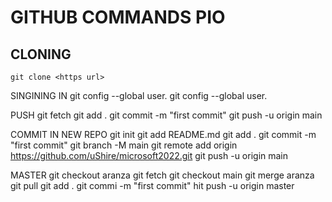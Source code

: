 # GITHUB COMMANDS PIO

## CLONING
```
git clone <https url>
```

SINGINING IN
git config --global user.<EMAIL>
git config --global user.<username>

PUSH
git fetch
git add .
git commit -m "first commit"
git push -u origin main

COMMIT IN NEW REPO
git init
<if meron> git add README.md
git add .
git commit -m "first commit"
git branch -M main
git remote add origin https://github.com/uShire/microsoft2022.git
git push -u origin main


MASTER
git checkout aranza
git fetch
git checkout main
git merge aranza 
git pull
git add .
git commi -m "first commit"
hit push -u origin master

